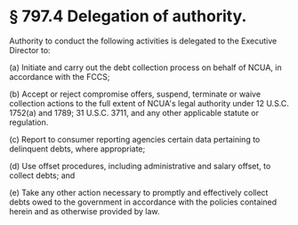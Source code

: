 # § 797.4   Delegation of authority.

Authority to conduct the following activities is delegated to the Executive Director to:


(a) Initiate and carry out the debt collection process on behalf of NCUA, in accordance with the FCCS;


(b) Accept or reject compromise offers, suspend, terminate or waive collection actions to the full extent of NCUA's legal authority under 12 U.S.C. 1752(a) and 1789; 31 U.S.C. 3711, and any other applicable statute or regulation.


(c) Report to consumer reporting agencies certain data pertaining to delinquent debts, where appropriate;


(d) Use offset procedures, including administrative and salary offset, to collect debts; and


(e) Take any other action necessary to promptly and effectively collect debts owed to the government in accordance with the policies contained herein and as otherwise provided by law.





